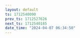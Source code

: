 ```yaml
---
layout: default
ts: 1712540090
prev_ts: 1712527626
next_ts: 1712540185
date_time: "2024-04-07 06:34:50"
---
```

